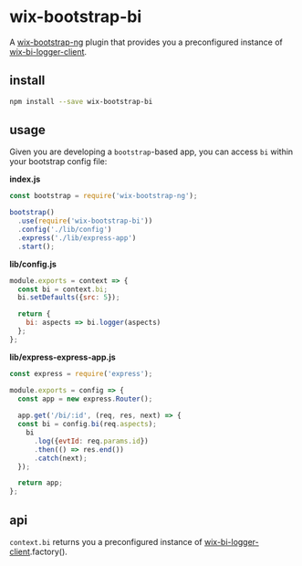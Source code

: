 # wix-bootstrap-bi

A [wix-bootstrap-ng](../wix-bootstrap-ng) plugin that provides you a preconfigured instance of [wix-bi-logger-client](https://github.com/wix-private/bi-logger/tree/master/bi-logger-client).

## install

```bash
npm install --save wix-bootstrap-bi
```

## usage

Given you are developing a `bootstrap`-based app, you can access `bi` within your bootstrap config file:

**index.js**

```js
const bootstrap = require('wix-bootstrap-ng');

bootstrap()
  .use(require('wix-bootstrap-bi'))
  .config('./lib/config')
  .express('./lib/express-app')
  .start();
```

**lib/config.js**

```js
module.exports = context => {
  const bi = context.bi;
  bi.setDefaults({src: 5});

  return {
    bi: aspects => bi.logger(aspects)
  };
};
```

**lib/express-express-app.js**

```js
const express = require('express');

module.exports = config => {
  const app = new express.Router();
  
  app.get('/bi/:id', (req, res, next) => {
  const bi = config.bi(req.aspects);
    bi
      .log({evtId: req.params.id})
      .then(() => res.end())
      .catch(next);
  });

  return app;
};
```

## api

`context.bi` returns you a preconfigured instance of [wix-bi-logger-client](../../bi/wix-bi-logger-client).factory().

